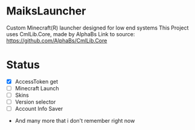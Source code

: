 # MaiksLauncher
Custom Minecraft(R) launcher designed for low end systems
This Project uses CmlLib.Core, made by AlphaBs
Link to source: https://github.com/AlphaBs/CmlLib.Core
# Status

 - [x] AccessToken get 
 - [ ] Minecraft Launch
 - [ ] Skins
 - [ ] Version selector
 - [ ] Account Info Saver
- And many more that i don't remember right now
